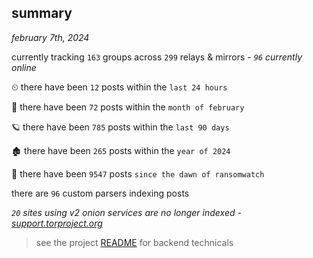 
## summary
_february 7th, 2024_

currently tracking `163` groups across `299` relays & mirrors - _`96` currently online_

⏲ there have been `12` posts within the `last 24 hours`

🦈 there have been `72` posts within the `month of february`

🪐 there have been `785` posts within the `last 90 days`

🏚 there have been `265` posts within the `year of 2024`

🦕 there have been `9547` posts `since the dawn of ransomwatch`

there are `96` custom parsers indexing posts

_`20` sites using v2 onion services are no longer indexed - [support.torproject.org](https://support.torproject.org/onionservices/v2-deprecation/)_

> see the project [README](https://github.com/joshhighet/ransomwatch#ransomwatch--) for backend technicals
